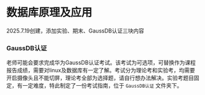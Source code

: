 # 数据库原理及应用
2025.7.19创建，添加实验、期末、GaussDB认证三块内容
### GaussDB认证
老师可能会要求完成华为GaussDB认证考试。该考试为可选项，可替换作为课程报告成绩，需要对linux及数据库有一定了解。考试分为理论考和实验考，均需要开启摄像头且不能切屏，理论考全部为选择题，请自行想办法解决。实验考题目固定，有一定难度，特此制定了一份考试指南，位于 `GaussDB认证` 文件夹下。